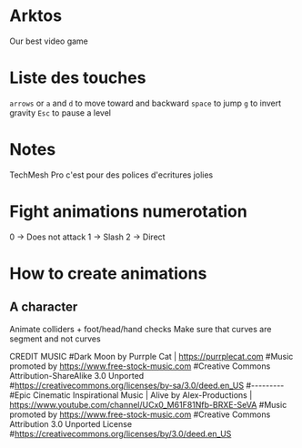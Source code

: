 # Arktos
Our best video game

# Liste des touches
`arrows` or `a` and `d` to move toward and backward
`space` to jump
`g` to invert gravity
`Esc` to pause a level

# Notes
TechMesh Pro c'est pour des polices d'ecritures jolies

# Fight animations numerotation
0 -> Does not attack
1 -> Slash
2 -> Direct

# How to create animations
## A character
Animate colliders + foot/head/hand checks
Make sure that curves are segment and not curves


 CREDIT MUSIC
#Dark Moon by Purrple Cat | https://purrplecat.com
#Music promoted by https://www.free-stock-music.com
#Creative Commons Attribution-ShareAlike 3.0 Unported
#https://creativecommons.org/licenses/by-sa/3.0/deed.en_US
#---------
#Epic Cinematic Inspirational Music | Alive by Alex-Productions | https://www.youtube.com/channel/UCx0_M61F81Nfb-BRXE-SeVA
#Music promoted by https://www.free-stock-music.com
#Creative Commons Attribution 3.0 Unported License
#https://creativecommons.org/licenses/by/3.0/deed.en_US
